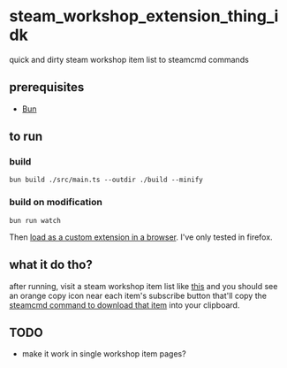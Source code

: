 # steam_workshop_extension_thing_idk

quick and dirty steam workshop item list to steamcmd commands

## prerequisites

- [Bun](https://bun.sh/)

## to run

### build

`bun build ./src/main.ts --outdir ./build --minify`

### build on modification

`bun run watch`

Then [load as a custom extension in a browser](https://developer.mozilla.org/en-US/docs/Mozilla/Add-ons/WebExtensions/Your_first_WebExtension#installing). I've only tested in firefox.

## what it do tho?

after running, visit a steam workshop item list like [this](https://steamcommunity.com/sharedfiles/filedetails/?id=3220655751) and you should see an orange copy icon near each item's subscribe button that'll copy the [steamcmd command to download that item](https://developer.valvesoftware.com/wiki/SteamCMD) into your clipboard.

## TODO

- make it work in single workshop item pages?
